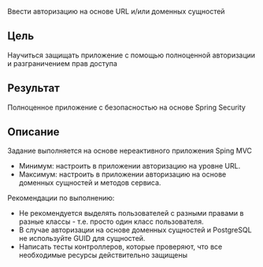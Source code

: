 Ввести авторизацию на основе URL и/или доменных сущностей

## Цель

Научиться защищать приложение с помощью полноценной авторизации и разграничением прав доступа

## Результат

Полноценное приложение с безопасностью на основе Spring Security

## Описание

Задание выполняется на основе нереактивного приложения Sping MVC

- Минимум: настроить в приложении авторизацию на уровне URL.
- Максимум: настроить в приложении авторизацию на основе доменных сущностей и методов сервиса.

Рекомендации по выполнению:
- Не рекомендуется выделять пользователей с разными правами в разные классы - т.е. просто один класс пользователя.
- В случае авторизации на основе доменных сущностей и PostgreSQL не используйте GUID для сущностей.
- Написать тесты контроллеров, которые проверяют, что все необходимые ресурсы действительно защищены



